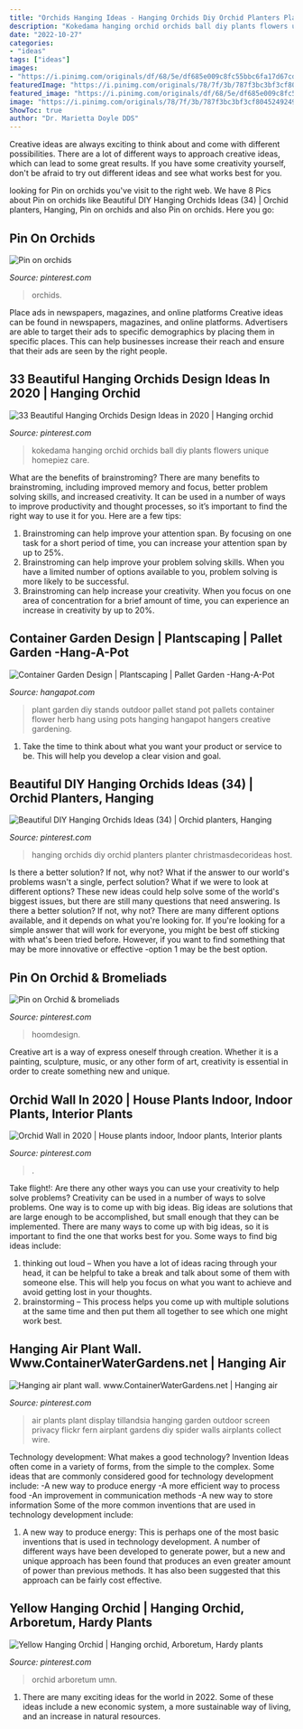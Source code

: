 ```yaml
---
title: "Orchids Hanging Ideas - Hanging Orchids Diy Orchid Planters Planter Christmasdecorideas Host"
description: "Kokedama hanging orchid orchids ball diy plants flowers unique homepiez care"
date: "2022-10-27"
categories:
- "ideas"
tags: ["ideas"]
images:
- "https://i.pinimg.com/originals/df/68/5e/df685e009c8fc55bbc6fa17d67cd186c.jpg"
featuredImage: "https://i.pinimg.com/originals/78/7f/3b/787f3bc3bf3cf8045249249214a5fddd.jpg"
featured_image: "https://i.pinimg.com/originals/df/68/5e/df685e009c8fc55bbc6fa17d67cd186c.jpg"
image: "https://i.pinimg.com/originals/78/7f/3b/787f3bc3bf3cf8045249249214a5fddd.jpg"
ShowToc: true
author: "Dr. Marietta Doyle DDS"
---
```



Creative ideas are always exciting to think about and come with different possibilities. There are a lot of different ways to approach creative ideas, which can lead to some great results. If you have some creativity yourself, don't be afraid to try out different ideas and see what works best for you.

	

		
looking for Pin on orchids you've visit to the right web. We have 8 Pics about Pin on orchids like Beautiful DIY Hanging Orchids Ideas (34) | Orchid planters, Hanging, Pin on orchids and also Pin on orchids. Here you go:
		
    
## Pin On Orchids

<img loading=lazy src="https://i.pinimg.com/originals/7d/cf/94/7dcf94bae43d646ea60e7336481c354d.png" onerror="this.onerror=null;this.src='https://tse1.mm.bing.net/th?id=OIP.u4oPMfDDjn_vWGeDeGYqwgHaJ4&amp;pid=15.1';" alt="Pin on orchids">

_Source: pinterest.com_

>orchids. 

	

Place ads in newspapers, magazines, and online platforms
Creative ideas can be found in newspapers, magazines, and online platforms. Advertisers are able to target their ads to specific demographics by placing them in specific places. This can help businesses increase their reach and ensure that their ads are seen by the right people.

    
## 33 Beautiful Hanging Orchids Design Ideas In 2020 | Hanging Orchid

<img loading=lazy src="https://i.pinimg.com/736x/1b/6d/68/1b6d689f2145c28e048278e8df649805.jpg" onerror="this.onerror=null;this.src='https://tse3.mm.bing.net/th?id=OIP.YfOG0Bej95qoyqVu05uTvgHaLH&amp;pid=15.1';" alt="33 Beautiful Hanging Orchids Design Ideas in 2020 | Hanging orchid">

_Source: pinterest.com_

>kokedama hanging orchid orchids ball diy plants flowers unique homepiez care. 

	

What are the benefits of brainstroming?
There are many benefits to brainstroming, including improved memory and focus, better problem solving skills, and increased creativity. It can be used in a number of ways to improve productivity and thought processes, so it’s important to find the right way to use it for you. Here are a few tips: 
1. Brainstroming can help improve your attention span. By focusing on one task for a short period of time, you can increase your attention span by up to 25%. 
2. Brainstroming can help improve your problem solving skills. When you have a limited number of options available to you, problem solving is more likely to be successful. 
3. Brainstroming can help increase your creativity. When you focus on one area of concentration for a brief amount of time, you can experience an increase in creativity by up to 20%.

    
## Container Garden Design | Plantscaping | Pallet Garden -Hang-A-Pot

<img loading=lazy src="https://hangapot.com/wordpress/wp-content/uploads/2016/01/hangapots-on-pallet.jpg" onerror="this.onerror=null;this.src='https://tse4.mm.bing.net/th?id=OIP.B9Chk1lnh72oDXSOcvuEvAHaJ3&amp;pid=15.1';" alt="Container Garden Design | Plantscaping | Pallet Garden -Hang-A-Pot">

_Source: hangapot.com_

>plant garden diy stands outdoor pallet stand pot pallets container flower herb hang using pots hanging hangapot hangers creative gardening. 

	

1. Take the time to think about what you want your product or service to be. This will help you develop a clear vision and goal.

    
## Beautiful DIY Hanging Orchids Ideas (34) | Orchid Planters, Hanging

<img loading=lazy src="https://i.pinimg.com/originals/78/7f/3b/787f3bc3bf3cf8045249249214a5fddd.jpg" onerror="this.onerror=null;this.src='https://tse3.mm.bing.net/th?id=OIP.kDoNMg1Ji_xbVhy6F5rZsgHaLH&amp;pid=15.1';" alt="Beautiful DIY Hanging Orchids Ideas (34) | Orchid planters, Hanging">

_Source: pinterest.com_

>hanging orchids diy orchid planters planter christmasdecorideas host. 

	

Is there a better solution? If not, why not?
What if the answer to our world's problems wasn't a single, perfect solution? What if we were to look at different options? These new ideas could help solve some of the world's biggest issues, but there are still many questions that need answering. Is there a better solution? If not, why not? There are many different options available, and it depends on what you're looking for. If you're looking for a simple answer that will work for everyone, you might be best off sticking with what's been tried before. However, if you want to find something that may be more innovative or effective -option 1 may be the best option.

    
## Pin On Orchid &amp; Bromeliads

<img loading=lazy src="https://i.pinimg.com/originals/df/68/5e/df685e009c8fc55bbc6fa17d67cd186c.jpg" onerror="this.onerror=null;this.src='https://tse2.mm.bing.net/th?id=OIP.KNoFqlR0FyRI-caIHNYddwHaJ3&amp;pid=15.1';" alt="Pin on Orchid &amp; bromeliads">

_Source: pinterest.com_

>hoomdesign. 

	

Creative art is a way of express oneself through creation. Whether it is a painting, sculpture, music, or any other form of art, creativity is essential in order to create something new and unique.

    
## Orchid Wall In 2020 | House Plants Indoor, Indoor Plants, Interior Plants

<img loading=lazy src="https://i.pinimg.com/736x/91/31/99/91319937f01b5e54068135930b4da468.jpg" onerror="this.onerror=null;this.src='https://tse4.mm.bing.net/th?id=OIP.ofzscF6OI-kYlB0Aljc_JwHaJ3&amp;pid=15.1';" alt="Orchid Wall in 2020 | House plants indoor, Indoor plants, Interior plants">

_Source: pinterest.com_

>. 

	

Take flight!: Are there any other ways you can use your creativity to help solve problems?
Creativity can be used in a number of ways to solve problems. One way is to come up with big ideas. Big ideas are solutions that are large enough to be accomplished, but small enough that they can be implemented. There are many ways to come up with big ideas, so it is important to find the one that works best for you. Some ways to find big ideas include: 
1) thinking out loud – When you have a lot of ideas racing through your head, it can be helpful to take a break and talk about some of them with someone else. This will help you focus on what you want to achieve and avoid getting lost in your thoughts. 
2) brainstorming – This process helps you come up with multiple solutions at the same time and then put them all together to see which one might work best.

    
## Hanging Air Plant Wall. Www.ContainerWaterGardens.net | Hanging Air

<img loading=lazy src="https://i.pinimg.com/originals/33/cd/be/33cdbef60b4319c561e5e912131dcc2e.jpg" onerror="this.onerror=null;this.src='https://tse3.mm.bing.net/th?id=OIP.goBeE-sitjEUpcV4ATLFUAHaLJ&amp;pid=15.1';" alt="Hanging air plant wall. www.ContainerWaterGardens.net | Hanging air">

_Source: pinterest.com_

>air plants plant display tillandsia hanging garden outdoor screen privacy flickr fern airplant gardens diy spider walls airplants collect wire. 

	

Technology development: What makes a good technology?
Invention Ideas often come in a variety of forms, from the simple to the complex. Some ideas that are commonly considered good for technology development include: 
-A new way to produce energy 
-A more efficient way to process food 
-An improvement in communication methods 
-A new way to store information 
Some of the more common inventions that are used in technology development include:


1) A new way to produce energy: This is perhaps one of the most basic inventions that is used in technology development. A number of different ways have been developed to generate power, but a new and unique approach has been found that produces an even greater amount of power than previous methods. It has also been suggested that this approach can be fairly cost effective.

    
## Yellow Hanging Orchid | Hanging Orchid, Arboretum, Hardy Plants

<img loading=lazy src="https://i.pinimg.com/736x/5c/94/40/5c9440628b6d5153acec81038bd86a86.jpg" onerror="this.onerror=null;this.src='https://tse2.mm.bing.net/th?id=OIP.sbffohapN4ODxux_mfOjcAHaLJ&amp;pid=15.1';" alt="Yellow Hanging Orchid | Hanging orchid, Arboretum, Hardy plants">

_Source: pinterest.com_

>orchid arboretum umn. 

	

1. There are many exciting ideas for the world in 2022. Some of these ideas include a new economic system, a more sustainable way of living, and an increase in natural resources.

